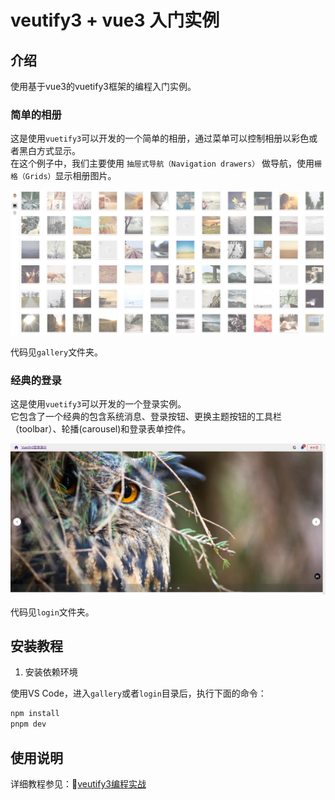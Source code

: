 # veutify3 + vue3 入门实例

## 介绍
使用基于vue3的vuetify3框架的编程入门实例。

### 简单的相册

这是使用`vuetify3`可以开发的一个简单的相册，通过菜单可以控制相册以彩色或者黑白方式显示。  
在这个例子中，我们主要使用 `抽屉式导航（Navigation drawers）` 做导航，使用`栅格（Grids）`显示相册图片。

![Images控件](gallery/demo.jpg) 

代码见`gallery`文件夹。

### 经典的登录

这是使用`vuetify3`可以开发的一个登录实例。  
它包含了一个经典的包含系统消息、登录按钮、更换主题按钮的工具栏（toolbar）、轮播(carousel)和登录表单控件。 

![Images控件](login/demo.jpg) 

代码见`login`文件夹。

## 安装教程

1. 安装依赖环境

使用VS Code，进入`gallery`或者`login`目录后，执行下面的命令：
```cmd
npm install
pnpm dev
```

## 使用说明

详细教程参见：🔗[veutify3编程实战](http://www.wfcoding.com/articles/practice/02vuetify3%E7%BC%96%E7%A8%8B%E5%AE%9E%E6%88%98/)
